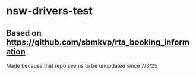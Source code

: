 # nsw-drivers-test

## Based on https://github.com/sbmkvp/rta_booking_information
Made because that repo seems to be unupdated since 7/3/25


